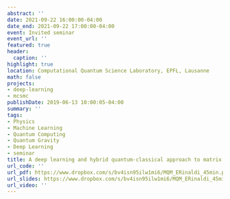 ```yaml
---
abstract: ''
date: 2021-09-22 16:00:00-04:00
date_end: 2021-09-22 17:00:00-04:00
event: Invited seminar
event_url: ''
featured: true
header:
  caption: ''
highlight: true
location: Computational Quantum Science Laboratory, EPFL, Lausanne
math: false
projects:
- deep-learning
- mcsmc
publishDate: 2019-06-13 10:00:05-04:00
summary: ''
tags:
- Physics
- Machine Learning
- Quantum Computing
- Quantum Gravity
- Deep Learning
- seminar
title: A deep learning and hybrid quantum-classical approach to matrix quantum mechanics
url_code: ''
url_pdf: https://www.dropbox.com/s/bv4isn95ilw1mi6/MQM_ERinaldi_45min.pdf?dl=0
url_slides: https://www.dropbox.com/s/bv4isn95ilw1mi6/MQM_ERinaldi_45min.pdf?dl=0
url_video: ''
---
```

